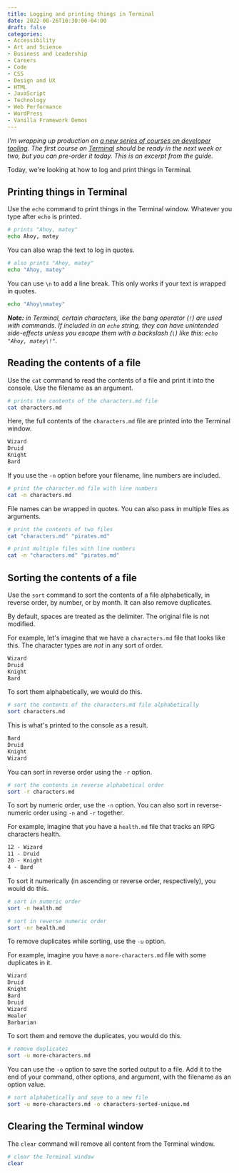 ```yaml
---
title: Logging and printing things in Terminal
date: 2022-08-26T10:30:00-04:00
draft: false
categories:
- Accessibility
- Art and Science
- Business and Leadership
- Careers
- Code
- CSS
- Design and UX
- HTML
- JavaScript
- Technology
- Web Performance
- WordPress
- Vanilla Framework Demos
---
```


_I'm wrapping up production on [a new series of courses on developer tooling](https://vanillajsguides.com/tooling-bundle/). The first course on [Terminal](https://vanillajsguides.com/terminal/) should be ready in the next week or two, but you can pre-order it today. This is an excerpt from the guide._

Today, we're looking at how to log and print things in Terminal.

## Printing things in Terminal

Use the `echo` command to print things in the Terminal window. Whatever you type after `echo` is printed.

```bash
# prints "Ahoy, matey"
echo Ahoy, matey
```

You can also wrap the text to log in quotes.

```bash
# also prints "Ahoy, matey"
echo "Ahoy, matey"
```

You can use `\n` to add a line break. This only works if your text is wrapped in quotes.

```bash
echo "Ahoy\nmatey"
```

_**Note:** in Terminal, certain characters, like the bang operator (`!`) are used with commands. If included in an `echo` string, they can have unintended side-effects unless you escape them with a backslash (`\`) like this: `echo "Ahoy, matey\!"`._

## Reading the contents of a file

Use the `cat` command to read the contents of a file and print it into the console. Use the filename as an argument.

```bash
# prints the contents of the characters.md file
cat characters.md
```

Here, the full contents of the `characters.md` file are printed into the Terminal window.

```markdown
Wizard
Druid
Knight
Bard
```

If you use the `-n` option before your filename, line numbers are included.

```bash
# print the character.md file with line numbers
cat -n characters.md
```

File names can be wrapped in quotes. You can also pass in multiple files as arguments.

```bash
# print the contents of two files
cat "characters.md" "pirates.md"

# print multiple files with line numbers
cat -n "characters.md" "pirates.md"
```

## Sorting the contents of a file

Use the `sort` command to sort the contents of a file alphabetically, in reverse order, by number, or by month. It can also remove duplicates.

By default, spaces are treated as the delimiter. The original file is not modified.

For example, let's imagine that we have a `characters.md` file that looks like this. The character types are _not_ in any sort of order.

```markdown
Wizard
Druid
Knight
Bard
```

To sort them alphabetically, we would do this.

```bash
# sort the contents of the characters.md file alphabetically
sort characters.md
```

This is what's printed to the console as a result.

```markdown
Bard
Druid
Knight
Wizard
```

You can sort in reverse order using the `-r` option.

```bash
# sort the contents in reverse alphabetical order
sort -r characters.md
```

To sort by numeric order, use the `-n` option. You can also sort in reverse-numeric order using `-n` and `-r` together.

For example, imagine that you have a `health.md` file that tracks an RPG characters health.

```markdown
12 - Wizard
11 - Druid
20 - Knight
4 - Bard
```

To sort it numerically (in ascending or reverse order, respectively), you would do this.

```bash
# sort in numeric order
sort -n health.md

# sort in reverse numeric order
sort -nr health.md
```

To remove duplicates while sorting, use the `-u` option.

For example, imagine you have a `more-characters.md` file with some duplicates in it.

```markdown
Wizard
Druid
Knight
Bard
Druid
Wizard
Healer
Barbarian
```

To sort them and remove the duplicates, you would do this.

```bash
# remove duplicates
sort -u more-characters.md
```

You can use the `-o` option to save the sorted output to a file. Add it to the end of your command, other options, and argument, with the filename as an option value.

```bash
# sort alphabetically and save to a new file
sort -u more-characters.md -o characters-sorted-unique.md
```

## Clearing the Terminal window

The `clear` command will remove all content from the Terminal window.

```bash
# clear the Terminal window
clear
```